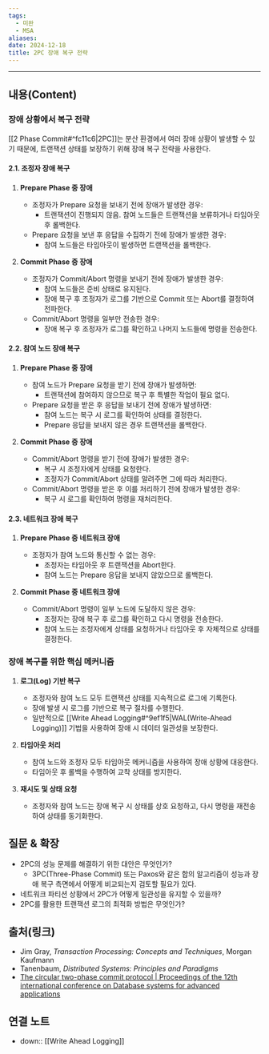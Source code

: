 ```yaml
---
tags:
  - 미완
  - MSA
aliases: 
date: 2024-12-18
title: 2PC 장애 복구 전략
---
```

---

## 내용(Content)

### 장애 상황에서 복구 전략

[[2 Phase Commit#^fc11c6|2PC]]는 분산 환경에서 여러 장애 상황이 발생할 수 있기 때문에, 트랜잭션 상태를 보장하기 위해 장애 복구 전략을 사용한다.

#### 2.1. 조정자 장애 복구

1. **Prepare Phase 중 장애**
    
    - 조정자가 Prepare 요청을 보내기 전에 장애가 발생한 경우:
        - 트랜잭션이 진행되지 않음. 참여 노드들은 트랜잭션을 보류하거나 타임아웃 후 롤백한다.
    - Prepare 요청을 보낸 후 응답을 수집하기 전에 장애가 발생한 경우:
        - 참여 노드들은 타임아웃이 발생하면 트랜잭션을 롤백한다.
2. **Commit Phase 중 장애**
    
    - 조정자가 Commit/Abort 명령을 보내기 전에 장애가 발생한 경우:
        - 참여 노드들은 준비 상태로 유지된다.
        - 장애 복구 후 조정자가 로그를 기반으로 Commit 또는 Abort를 결정하여 전파한다.
    - Commit/Abort 명령을 일부만 전송한 경우:
        - 장애 복구 후 조정자가 로그를 확인하고 나머지 노드들에 명령을 전송한다.

#### 2.2. 참여 노드 장애 복구

1. **Prepare Phase 중 장애**
    
    - 참여 노드가 Prepare 요청을 받기 전에 장애가 발생하면:
        - 트랜잭션에 참여하지 않으므로 복구 후 특별한 작업이 필요 없다.
    - Prepare 요청을 받은 후 응답을 보내기 전에 장애가 발생하면:
        - 참여 노드는 복구 시 로그를 확인하여 상태를 결정한다.
        - Prepare 응답을 보내지 않은 경우 트랜잭션을 롤백한다.
2. **Commit Phase 중 장애**
    
    - Commit/Abort 명령을 받기 전에 장애가 발생한 경우:
        - 복구 시 조정자에게 상태를 요청한다.
        - 조정자가 Commit/Abort 상태를 알려주면 그에 따라 처리한다.
    - Commit/Abort 명령을 받은 후 이를 처리하기 전에 장애가 발생한 경우:
        - 복구 시 로그를 확인하여 명령을 재처리한다.


#### 2.3. 네트워크 장애 복구

1. **Prepare Phase 중 네트워크 장애**
    
    - 조정자가 참여 노드와 통신할 수 없는 경우:
        - 조정자는 타임아웃 후 트랜잭션을 Abort한다.
        - 참여 노드는 Prepare 응답을 보내지 않았으므로 롤백한다.
2. **Commit Phase 중 네트워크 장애**
    
    - Commit/Abort 명령이 일부 노드에 도달하지 않은 경우:
        - 조정자는 장애 복구 후 로그를 확인하고 다시 명령을 전송한다.
        - 참여 노드는 조정자에게 상태를 요청하거나 타임아웃 후 자체적으로 상태를 결정한다.

###  장애 복구를 위한 핵심 메커니즘

1. **로그(Log) 기반 복구**
    
    - 조정자와 참여 노드 모두 트랜잭션 상태를 지속적으로 로그에 기록한다.
    - 장애 발생 시 로그를 기반으로 복구 절차를 수행한다.
    - 일반적으로 [[Write Ahead Logging#^9ef1f5|WAL(Write-Ahead Logging)]] 기법을 사용하여 장애 시 데이터 일관성을 보장한다.
2. **타임아웃 처리**
    
    - 참여 노드와 조정자 모두 타임아웃 메커니즘을 사용하여 장애 상황에 대응한다.
    - 타임아웃 후 롤백을 수행하여 교착 상태를 방지한다.
3. **재시도 및 상태 요청**
    
    - 조정자와 참여 노드는 장애 복구 시 상태를 상호 요청하고, 다시 명령을 재전송하여 상태를 동기화한다.

## 질문 & 확장

- 2PC의 성능 문제를 해결하기 위한 대안은 무엇인가?
    - 3PC(Three-Phase Commit) 또는 Paxos와 같은 합의 알고리즘이 성능과 장애 복구 측면에서 어떻게 비교되는지 검토할 필요가 있다.
- 네트워크 파티션 상황에서 2PC가 어떻게 일관성을 유지할 수 있을까?
- 2PC를 활용한 트랜잭션 로그의 최적화 방법은 무엇인가?

## 출처(링크)
- Jim Gray, _Transaction Processing: Concepts and Techniques_, Morgan Kaufmann
- Tanenbaum, _Distributed Systems: Principles and Paradigms_
- [The circular two-phase commit protocol \| Proceedings of the 12th international conference on Database systems for advanced applications](https://dl.acm.org/doi/10.5555/1783823.1783854#:~:text=Distributed%20transactional%20systems%20require%20an%20atomic%20commitment,atomic%20commitment%20protocol%20for%20main%2Dmemory%20primary%2Dbackup%20systems)

## 연결 노트

- down:: [[Write Ahead Logging]]







